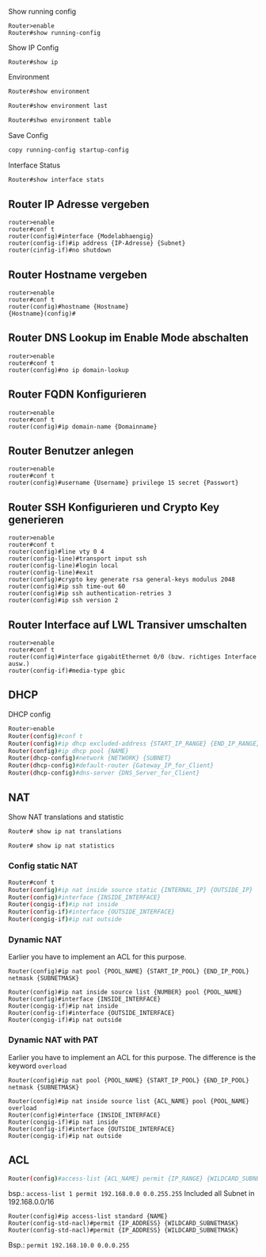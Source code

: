 
Show running config
```shell
Router>enable
Router#show running-config
```

Show IP Config
```shell
Router#show ip
```

Environment
```bash
Router#show environment

Router#show environment last

Router#shwo environment table
```

Save Config
```bash
copy running-config startup-config
```

Interface Status
```bash
Router#show interface stats
```

## Router IP Adresse vergeben

```cisco
router>enable
router#conf t
router(config)#interface {Modelabhaengig}
router(config-if)#ip address {IP-Adresse} {Subnet}
router(cinfig-if)#no shutdown
```

## Router Hostname vergeben

```cisco
router>enable
router#conf t
router(config)#hostname {Hostname}
{Hostname}(config)#
```

## Router DNS Lookup im Enable Mode abschalten

```cisco 
router>enable
router#conf t
router(config)#no ip domain-lookup
```

## Router FQDN Konfigurieren

```cisco
router>enable
router#conf t
router(config)#ip domain-name {Domainname}
```

## Router Benutzer anlegen

```cisco
router>enable
router#conf t
router(config)#username {Username} privilege 15 secret {Passwort}
```

## Router SSH Konfigurieren und Crypto Key generieren

```cisco
router>enable
router#conf t
router(config)#line vty 0 4
router(config-line)#transport input ssh
router(config-line)#login local
router(config-line)#exit
router(config)#crypto key generate rsa general-keys modulus 2048
router(config)#ip ssh time-out 60
router(config)#ip ssh authentication-retries 3
router(config)#ip ssh version 2
```

## Router Interface auf LWL Transiver umschalten

```cisco
router>enable
router#conf t
router(config)#interface gigabitEthernet 0/0 (bzw. richtiges Interface ausw.)
router(config-if)#media-type gbic
```

## DHCP

DHCP config
```bash
Router>enable
Router(config)#conf t
Router(config)#ip dhcp excluded-address {START_IP_RANGE} {END_IP_RANGE}
Router(config)#ip dhcp pool {NAME}
Router(dhcp-config)#network {NETWORK} {SUBNET}
Router(dhcp-config)#default-router {Gateway_IP_for_Client}
Router(dhcp-config)#dns-server {DNS_Server_for_Client}
```

## NAT

Show NAT translations and statistic
```bash
Router# show ip nat translations

Router# show ip nat statistics
```

### Config static NAT
```bash
Router#conf t
Router(config)#ip nat inside source static {INTERNAL_IP} {OUTSIDE_IP}
Router(config)#interface {INSIDE_INTERFACE}
Router(congig-if)#ip nat inside
Router(config-if)#interface {OUTSIDE_INTERFACE}
Router(congig-if)#ip nat outside
```

### Dynamic NAT

Earlier you have to implement an ACL for this purpose.

```cisco
Router(config)#ip nat pool {POOL_NAME} {START_IP_POOL} {END_IP_POOL} netmask {SUBNETMASK}

Router(config)#ip nat inside source list {NUMBER} pool {POOL_NAME}
Router(config)#interface {INSIDE_INTERFACE}
Router(congig-if)#ip nat inside
Router(config-if)#interface {OUTSIDE_INTERFACE}
Router(congig-if)#ip nat outside
```

### Dynamic NAT with PAT

Earlier you have to implement an ACL for this purpose.
The difference is the keyword `overload`

```cisco
Router(config)#ip nat pool {POOL_NAME} {START_IP_POOL} {END_IP_POOL} netmask {SUBNETMASK}

Router(config)#ip nat inside source list {ACL_NAME} pool {POOL_NAME} overload
Router(config)#interface {INSIDE_INTERFACE}
Router(congig-if)#ip nat inside
Router(config-if)#interface {OUTSIDE_INTERFACE}
Router(congig-if)#ip nat outside
```

## ACL

```bash
Router(config)#access-list {ACL_NAME} permit {IP_RANGE} {WILDCARD_SUBNET}
```

bsp.: `access-list 1 permit 192.168.0.0 0.0.255.255`
Included all Subnet in 192.168.0.0/16

```Shell
Router(config)#ip access-list standard {NAME}
Router(config-std-nacl)#permit {IP_ADDRESS} {WILDCARD_SUBNETMASK}
Router(config-std-nacl)#permit {IP_ADDRESS} {WILDCARD_SUBNETMASK}
```

Bsp.: `permit 192.168.10.0 0.0.0.255`
